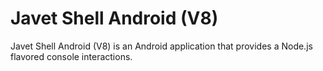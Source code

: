 # Javet Shell Android (V8)

Javet Shell Android (V8) is an Android application that provides a Node.js flavored console interactions.
